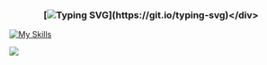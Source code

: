 

### <div align="center">[![Typing SVG](https://readme-typing-svg.demolab.com?font=Fira+Code&pause=1000&color=00F702&center=true&width=435&lines=print(%22Hello+World!%22);console.log(%22Hello+World!%22);printf(%22Hello+World!%5Cn%22);%3Ch1%3EHello+World!%3C%2Fh1%3E)](https://git.io/typing-svg)</div>

[![My Skills](https://skillicons.dev/icons?i=java,kotlin,nodejs,figma&theme=light)](https://skillicons.dev)

<!--img src="https://github-readme-streak-stats.herokuapp.com?user=mrbff&theme=gotham&hide_border=true" /-->
  <img src="(https://github.com/GiovanniAfro)" />
